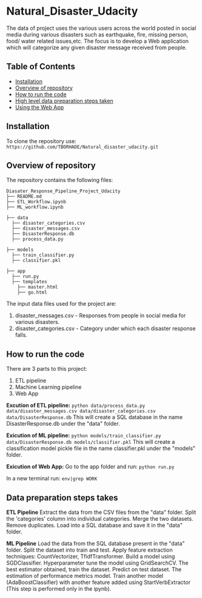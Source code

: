 # Natural_Disaster_Udacity

The data of project uses the various users across the world posted in social media during various disasters such as earthquake, fire, missing person, food/ water related issues,etc. The focus is to develop a Web application which will categorize any given disaster message received from people.

## Table of Contents

- [Installation](#installation)
- [Overview of repository](#overview-of-repository)
- [How to run the code](#how-to-run-the-code)
- [High level data preparation steps taken](#high-level-data-preparation-steps-taken)
- [Using the Web App](#using-the-web-app)

## Installation

To clone the repository use: ```https://github.com/TBORHADE/Natural_disaster_udacity.git```

## Overview of repository

The repository contains the following files:

    Diasater_Response_Pipeline_Project_Udacity
    ├── README.md
    ├── ETL_Workflow.ipynb
    ├── ML_workflow.ipynb
    
    ├── data
      ├── disaster_categories.csv
      ├── disaster_messages.csv
      ├── DisasterResponse.db
      ├── process_data.py
      
    ├── models
      ├── train_classifier.py
      ├── classifier.pkl
      
    ├── app
      ├── run.py
      ├── templates
        ├── master.html
        ├── go.html

The input data files used for the project are:

1) disaster_messages.csv - Responses from people in social media for various disasters.
2) disaster_categories.csv - Category under which each disaster response falls.

## How to run the code

There are 3 parts to this project:
1) ETL pipeline
2) Machine Learning pipeline
3) Web App

**Excution of ETL pipeline:**
    ``` python data/process_data.py data/disaster_messages.csv data/disaster_categories.csv data/DisasterResponse.db ```
This will create a SQL database in the name DisasterResponse.db under the "data" folder.

**Exicution of ML pipeline:**
    ``` python models/train_classifier.py data/DisasterResponse.db models/classifier.pkl ```
This will create a classification model pickle file in the name classifier.pkl under the "models" folder.

**Exicution of Web App:**
Go to the app folder and run:
    ``` python run.py ```
    
In a new terminal run:
    ``` env|grep WORK ```
    

    
## Data preparation steps takes
**ETL Pipeline**
 Extract the data from the CSV files from the "data" folder.
 Split the 'categories' column into individual categories.
 Merge the two datasets.
 Remove duplicates.
 Load into a SQL database and save it in the "data" folder.

**ML Pipeline**
  Load the data from the SQL database present in the "data" folder.
  Split the dataset into train and test.
  Apply feature extraction techniques: CountVectorizer, TfidfTransformer.
  Build a model using SGDClassifier.
  Hyperparameter tune the model using GridSearchCV.
  The best estimator obtained, train the dataset.
  Predict on test dataset.
  The estimation of performance metrics model.
  Train another model (AdaBoostClassifier) with another feature added using StartVerbExtractor (This step is performed only in the ipynb).

